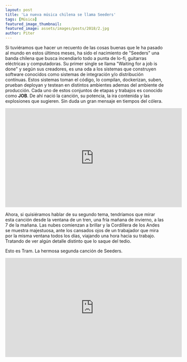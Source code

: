 ```yaml
---
layout: post
title: 'La nueva música chilena se llama Seeders'
tags: [Música]
featured_image_thumbnail:
featured_image: assets/images/posts/2018/2.jpg
author: Piter
---
```


Si tuviéramos que hacer un recuento de las cosas buenas que le ha pasado al mundo en estos últimos meses, ha sido el nacimiento de "Seeders" una banda chilena que busca incendiarlo todo a punta de lo-fi, guitarras eléctricas y computadoras. Su primer single se llama "Waiting for a job is done" y según sus creadores, es una oda a los sistemas que construyen software conocidos como sistemas de integración y/o distribución contínuas. Estos sistemas toman el código, lo compilan, dockerizan, suben, prueban deployan y testean en distintos ambientes ademas del ambiente de producción. Cada uno de estos conjuntos de etapas y trabajos es conocido como **JOB**. De ahí nació la canción, su potencia, la ira contenida y las explosiones que sugieren. Sin duda un gran mensaje en tiempos del cólera.


<iframe width="560" height="315" src="https://www.youtube.com/embed/AFhFW_K5bjI" frameborder="0" allow="accelerometer; autoplay; encrypted-media; gyroscope; picture-in-picture" allowfullscreen></iframe>

Ahora, si quisiéramos hablar de su segundo tema, tendríamos que mirar esta canción desde la ventana de un tren, una fría mañana de invierno, a las 7 de la mañana. Las nubes comienzan a brillar y la Cordillera de los Andes se muestra majestuosa, ante los cansados ojos de un trabajador que mira por la misma ventana todos los días, viajando una hora hacia su trabajo. Tratando de ver algún detalle distinto que lo saque del tedio.

Esto es Tram. La hermosa segunda canción de Seeders.

<iframe width="560" height="315" src="https://www.youtube.com/embed/-gcXhi_a0y0" frameborder="0" allow="accelerometer; autoplay; encrypted-media; gyroscope; picture-in-picture" allowfullscreen></iframe>
